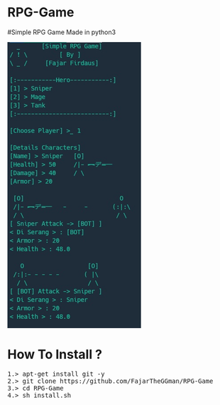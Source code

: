 # RPG-Game
#Simple RPG Game Made in python3

![alt-text](https://github.com/FajarTheGGman/RPG-Game/blob/master/.%2C/Screenshot_2019-07-23-17-54-24-033_com.termux.png)

# How To Install ?
<pre>
1.> apt-get install git -y
2.> git clone https://github.com/FajarTheGGman/RPG-Game
3.> cd RPG-Game
4.> sh install.sh
</pre>
